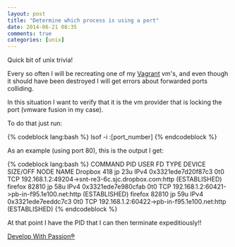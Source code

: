 ```yaml
---
layout: post
title: "Determine which process is using a port"
date: 2014-06-21 08:35
comments: true
categories: [unix]
---
```


Quick bit of unix trivia!

Every so often I will be recreating one of my [Vagrant](http://www.vagrantup.com/) vm's, and even though it should have been destroyed I will get errors about forwarded ports colliding.

In this situation I want to verify that it is the vm provider that is locking the port (vmware fusion in my case).

To do that just run:

{% codeblock lang:bash %}
lsof -i :[port_number] 
{% endcodeblock %}

As an example (using port 80), this is the output I get:

{% codeblock lang:bash %}
COMMAND     PID USER   FD   TYPE             DEVICE SIZE/OFF NODE NAME
Dropbox     418   jp   23u  IPv4 0x3321ede7d20f87c3      0t0  TCP 192.168.1.2:49204->snt-re3-6c.sjc.dropbox.com:http (ESTABLISHED)
firefox   82810   jp   58u  IPv4 0x3321ede7e980cfab      0t0  TCP 192.168.1.2:60421->pb-in-f95.1e100.net:http (ESTABLISHED)
firefox   82810   jp   59u  IPv4 0x3321ede7eeddc7c3      0t0  TCP 192.168.1.2:60422->pb-in-f95.1e100.net:http (ESTABLISHED)
{% endcodeblock %}


At that point I have the PID that I can then terminate expeditiously!!


[Develop With Passion®](http://www.developwithpassion.com)

